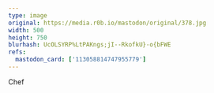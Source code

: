 ```yaml
---
type: image
original: https://media.r0b.io/mastodon/original/378.jpg
width: 500
height: 750
blurhash: UcOLSYRP%LtPAKngs;jI--RkofkU}-o{bFWE
refs:
  mastodon_card: ['113058814747955779']
---
```


Chef
